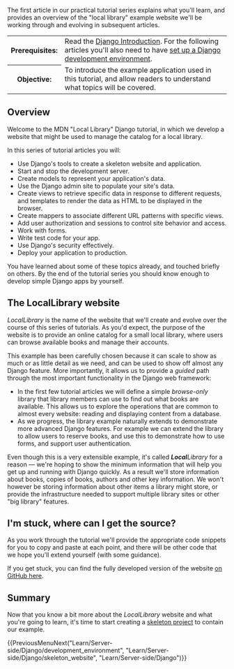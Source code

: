 

The first article in our practical tutorial series explains what you'll learn, and provides an overview of the "local library" example website we'll be working through and evolving in subsequent articles.

<table>
  <tbody>
    <tr>
      <th scope="row">Prerequisites:</th>
      <td>
        Read the <a href="/content/Learn/Server-side/Django/Introduction">Django Introduction</a>.
        For the following articles you'll also need to have <a href="/content/Learn/Server-side/Django/development_environment">set up a Django development environment</a>.
      </td>
    </tr>
    <tr>
      <th scope="row">Objective:</th>
      <td>
        To introduce the example application used in this tutorial, and allow readers to understand what topics will be covered.
      </td>
    </tr>
  </tbody>
</table>

## Overview

Welcome to the MDN "Local Library" Django tutorial, in which we develop a website that might be used to manage the catalog for a local library.

In this series of tutorial articles you will:

- Use Django's tools to create a skeleton website and application.
- Start and stop the development server.
- Create models to represent your application's data.
- Use the Django admin site to populate your site's data.
- Create views to retrieve specific data in response to different requests, and templates to render the data as HTML to be displayed in the browser.
- Create mappers to associate different URL patterns with specific views.
- Add user authorization and sessions to control site behavior and access.
- Work with forms.
- Write test code for your app.
- Use Django's security effectively.
- Deploy your application to production.

You have learned about some of these topics already, and touched briefly on others. By the end of the tutorial series you should know enough to develop simple Django apps by yourself.

## The LocalLibrary website

_LocalLibrary_ is the name of the website that we'll create and evolve over the course of this series of tutorials. As you'd expect, the purpose of the website is to provide an online catalog for a small local library, where users can browse available books and manage their accounts.

This example has been carefully chosen because it can scale to show as much or as little detail as we need, and can be used to show off almost any Django feature. More importantly, it allows us to provide a _guided_ path through the most important functionality in the Django web framework:

- In the first few tutorial articles we will define a simple _browse-only_ library that library members can use to find out what books are available. This allows us to explore the operations that are common to almost every website: reading and displaying content from a database.
- As we progress, the library example naturally extends to demonstrate more advanced Django features. For example we can extend the library to allow users to reserve books, and use this to demonstrate how to use forms, and support user authentication.

Even though this is a very extensible example, it's called _**Local**Library_ for a reason — we're hoping to show the minimum information that will help you get up and running with Django quickly. As a result we'll store information about books, copies of books, authors and other key information. We won't however be storing information about other items a library might store, or provide the infrastructure needed to support multiple library sites or other "big library" features.

## I'm stuck, where can I get the source?

As you work through the tutorial we'll provide the appropriate code snippets for you to copy and paste at each point, and there will be other code that we hope you'll extend yourself (with some guidance).

If you get stuck, you can find the fully developed version of the website [on GitHub here](https://github.com/mdn/django-locallibrary-tutorial).

## Summary

Now that you know a bit more about the _LocalLibrary_ website and what you're going to learn, it's time to start creating a [skeleton project](/content/Learn/Server-side/Django/skeleton_website) to contain our example.

{{PreviousMenuNext("Learn/Server-side/Django/development_environment", "Learn/Server-side/Django/skeleton_website", "Learn/Server-side/Django")}}
